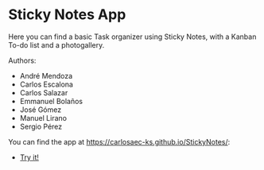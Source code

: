 # Sticky Notes App
 
Here you can find a basic Task organizer using Sticky Notes, with a Kanban To-do list and a photogallery.

Authors:
- André Mendoza
- Carlos Escalona
- Carlos Salazar
- Emmanuel Bolaños
- José Gómez
- Manuel Lirano
- Sergio Pérez

You can find the app at https://carlosaec-ks.github.io/StickyNotes/:
- [Try it!](https://carlosaec-ks.github.io/StickyNotes/)